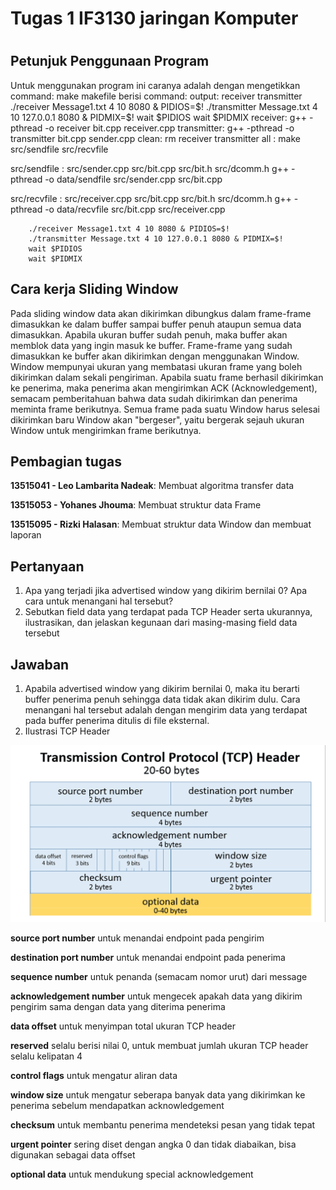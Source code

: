 # Tugas 1 IF3130 jaringan Komputer
#
## Petunjuk Penggunaan Program
Untuk menggunakan program ini caranya adalah dengan mengetikkan command:
make
makefile berisi command:
output: receiver transmitter
	./receiver Message1.txt 4 10 8080 & PIDIOS=$!
	./transmitter Message.txt 4 10 127.0.0.1 8080 & PIDMIX=$!
	wait $PIDIOS
	wait $PIDMIX
receiver:
	g++ -pthread -o receiver bit.cpp receiver.cpp
transmitter: 
	g++ -pthread -o transmitter bit.cpp sender.cpp
clean:
	rm receiver transmitter
all :
		make src/sendfile src/recvfile

src/sendfile : src/sender.cpp src/bit.cpp src/bit.h src/dcomm.h
		g++ -pthread -o data/sendfile src/sender.cpp src/bit.cpp

src/recvfile : src/receiver.cpp src/bit.cpp src/bit.h src/dcomm.h
		g++ -pthread -o data/recvfile src/bit.cpp src/receiver.cpp

		./receiver Message1.txt 4 10 8080 & PIDIOS=$!
		./transmitter Message.txt 4 10 127.0.0.1 8080 & PIDMIX=$!
		wait $PIDIOS
		wait $PIDMIX


## Cara kerja Sliding Window

Pada sliding window data akan dikirimkan dibungkus dalam frame-frame dimasukkan ke dalam buffer sampai buffer penuh ataupun semua data dimasukkan.
Apabila ukuran buffer sudah penuh, maka buffer akan memblok data yang ingin masuk ke buffer.
Frame-frame yang sudah dimasukkan ke buffer akan dikirimkan dengan menggunakan Window.
Window mempunyai ukuran yang membatasi ukuran frame yang boleh dikirimkan dalam sekali pengiriman.
Apabila suatu frame berhasil dikirimkan ke penerima, maka penerima akan mengirimkan ACK (Acknowledgement), semacam pemberitahuan bahwa data sudah dikirimkan dan penerima meminta frame berikutnya.
Semua frame pada suatu Window harus selesai dikirimkan baru Window akan "bergeser", yaitu bergerak sejauh ukuran Window untuk mengirimkan frame berikutnya.

## Pembagian tugas
**13515041 - Leo Lambarita Nadeak**:
Membuat algoritma transfer data

**13515053 - Yohanes Jhouma**:
Membuat struktur data Frame

**13515095 - Rizki Halasan**:
Membuat struktur data Window dan membuat laporan

## Pertanyaan
1. Apa yang terjadi jika advertised window yang dikirim bernilai 0? Apa cara untuk menangani hal tersebut?
2. Sebutkan field data yang terdapat pada TCP Header serta ukurannya, ilustrasikan, dan jelaskan kegunaan dari masing-masing field data tersebut

## Jawaban
1. Apabila advertised window yang dikirim bernilai 0, maka itu berarti buffer penerima penuh sehingga data tidak akan dikirim dulu.
   Cara menangani hal tersebut adalah dengan mengirim data yang terdapat pada buffer penerima ditulis di file eksternal.
2. Ilustrasi TCP Header

![](TCPheader.png)

**source port number** untuk menandai endpoint pada pengirim

**destination port number** untuk menandai endpoint pada penerima

**sequence number** untuk penanda (semacam nomor urut) dari message

**acknowledgement number** untuk mengecek apakah data yang dikirim pengirim sama dengan data yang diterima penerima

**data offset** untuk menyimpan total ukuran TCP header

**reserved** selalu berisi nilai 0, untuk membuat jumlah ukuran TCP header selalu kelipatan 4 

**control flags** untuk mengatur aliran data

**window size** untuk mengatur seberapa banyak data yang dikirimkan ke penerima sebelum mendapatkan acknowledgement

**checksum** untuk membantu penerima mendeteksi pesan yang tidak tepat

**urgent pointer** sering diset dengan angka 0 dan tidak diabaikan, bisa digunakan sebagai data offset

**optional data** untuk mendukung special acknowledgement
